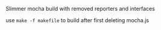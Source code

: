 Slimmer mocha build with removed reporters and interfaces

use `make -f makefile` to build after first deleting mocha.js